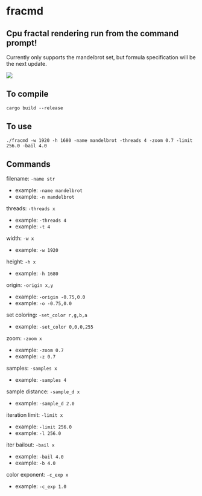 # fracmd

## Cpu fractal rendering run from the command prompt!

Currently only supports the mandelbrot set, but formula specification will be the next update.

![](mandelbrot_1920x1680-0.7_s4-2.png)

## To compile
`cargo build --release`

## To use
`./fracmd -w 1920 -h 1680 -name mandelbrot -threads 4 -zoom 0.7 -limit 256.0 -bail 4.0`

## Commands
filename: `-name str`
* example: `-name mandelbrot`
* example: `-n mandelbrot`

threads: `-threads x`
* example: `-threads 4`
* example: `-t 4`

width: `-w x`
* example: `-w 1920`

height: `-h x`
* example: `-h 1680`

origin: `-origin x,y`
* example: `-origin -0.75,0.0`
* example: `-o -0.75,0.0`

set coloring: `-set_color r,g,b,a`
* example: `-set_color 0,0,0,255`

zoom: `-zoom x`
* example: `-zoom 0.7`
* example: `-z 0.7`

samples: `-samples x`
* example: `-samples 4`

sample distance: `-sample_d x`
* example: `-sample_d 2.0`

iteration limit: `-limit x`
* example: `-limit 256.0`
* example: `-l 256.0`

iter bailout: `-bail x`
* example: `-bail 4.0`
* example: `-b 4.0`

color exponent: `-c_exp x`
* example: `-c_exp 1.0`

